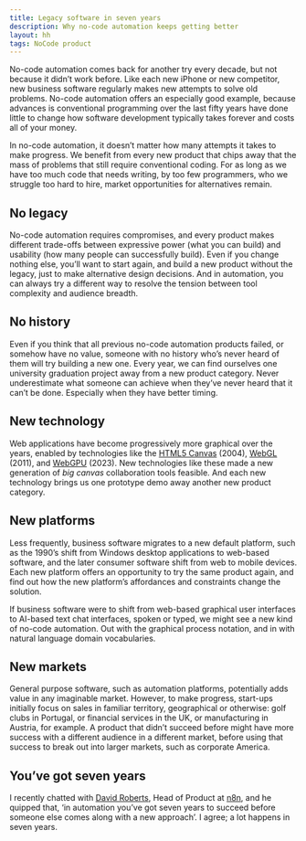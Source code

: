 ```yaml
---
title: Legacy software in seven years
description: Why no-code automation keeps getting better
layout: hh
tags: NoCode product
---
```


No-code automation comes back for another try every decade, but not because it didn’t work before.
Like each new iPhone or new competitor, new business software regularly makes new attempts to solve old problems.
No-code automation offers an especially good example, because advances is conventional programming over the last fifty years have done little to change how software development typically takes forever and costs all of your money.

In no-code automation, it doesn’t matter how many attempts it takes to make progress.
We benefit from every new product that chips away that the mass of problems that still require conventional coding.
For as long as we have too much code that needs writing, by too few programmers, who we struggle too hard to hire, market opportunities for alternatives remain.

## No legacy

No-code automation requires compromises, and every product makes different trade-offs between expressive power (what you can build) and usability (how many people can successfully build).
Even if you change nothing else, you’ll want to start again, and build a new product without the legacy, just to make alternative design decisions.
And in automation, you can always try a different way to resolve the tension between tool complexity and audience breadth.

## No history

Even if you think that all previous no-code automation products failed, or somehow have no value, someone with no history who’s never heard of them will try building a new one.
Every year, we can find ourselves one university graduation project away from a new product category.
Never underestimate what someone can achieve when they’ve never heard that it can’t be done.
Especially when they have better timing.

## New technology

Web applications have become progressively more graphical over the years, enabled by technologies like the 
[HTML5 Canvas](https://en.wikipedia.org/wiki/Canvas_element) (2004),
[WebGL](https://en.wikipedia.org/wiki/WebGL) (2011), and
[WebGPU](https://en.wikipedia.org/wiki/WebGPU) (2023).
New technologies like these made a new generation of _big canvas_ collaboration tools feasible.
And each new technology brings us one prototype demo away another new product category.

## New platforms

Less frequently, business software migrates to a new default platform, such as the 1990’s shift from Windows desktop applications to web-based software, and the later consumer software shift from web to mobile devices.
Each new platform offers an opportunity to try the same product again, and find out how the new platform’s affordances and constraints change the solution.

If business software were to shift from web-based graphical user interfaces to AI-based text chat interfaces, spoken or typed, we might see a new kind of no-code automation.
Out with the graphical process notation, and in with natural language domain vocabularies.

## New markets

General purpose software, such as automation platforms, potentially adds value in any imaginable market.
However, to make progress, start-ups initially focus on sales in familiar territory, geographical or otherwise:
golf clubs in Portugal, or financial services in the UK, or manufacturing in Austria, for example.
A product that didn’t succeed before might have more success with a different audience in a different market, before using that success to break out into larger markets, such as corporate America.

## You’ve got seven years

I recently chatted with [David Roberts](https://de.linkedin.com/in/david-roberts-52b11922), 
Head of Product at [n8n](https://n8n.io), and he quipped that,
‘in automation you’ve got seven years to succeed before someone else comes along with a new approach’.
I agree; a lot happens in seven years.
